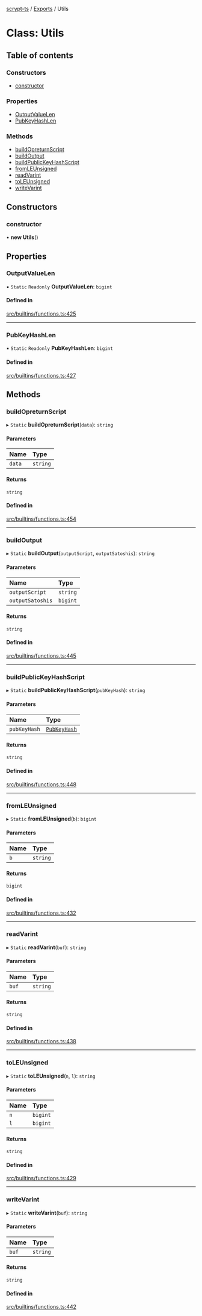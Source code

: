[scrypt-ts](../README.md) / [Exports](../modules.md) / Utils

# Class: Utils

## Table of contents

### Constructors

- [constructor](Utils.md#constructor)

### Properties

- [OutputValueLen](Utils.md#outputvaluelen)
- [PubKeyHashLen](Utils.md#pubkeyhashlen)

### Methods

- [buildOpreturnScript](Utils.md#buildopreturnscript)
- [buildOutput](Utils.md#buildoutput)
- [buildPublicKeyHashScript](Utils.md#buildpublickeyhashscript)
- [fromLEUnsigned](Utils.md#fromleunsigned)
- [readVarint](Utils.md#readvarint)
- [toLEUnsigned](Utils.md#toleunsigned)
- [writeVarint](Utils.md#writevarint)

## Constructors

### constructor

• **new Utils**()

## Properties

### OutputValueLen

▪ `Static` `Readonly` **OutputValueLen**: `bigint`

#### Defined in

[src/builtins/functions.ts:425](https://github.com/sCrypt-Inc/ts-sCrypt/blob/02966bf/src/builtins/functions.ts#L425)

___

### PubKeyHashLen

▪ `Static` `Readonly` **PubKeyHashLen**: `bigint`

#### Defined in

[src/builtins/functions.ts:427](https://github.com/sCrypt-Inc/ts-sCrypt/blob/02966bf/src/builtins/functions.ts#L427)

## Methods

### buildOpreturnScript

▸ `Static` **buildOpreturnScript**(`data`): `string`

#### Parameters

| Name | Type |
| :------ | :------ |
| `data` | `string` |

#### Returns

`string`

#### Defined in

[src/builtins/functions.ts:454](https://github.com/sCrypt-Inc/ts-sCrypt/blob/02966bf/src/builtins/functions.ts#L454)

___

### buildOutput

▸ `Static` **buildOutput**(`outputScript`, `outputSatoshis`): `string`

#### Parameters

| Name | Type |
| :------ | :------ |
| `outputScript` | `string` |
| `outputSatoshis` | `bigint` |

#### Returns

`string`

#### Defined in

[src/builtins/functions.ts:445](https://github.com/sCrypt-Inc/ts-sCrypt/blob/02966bf/src/builtins/functions.ts#L445)

___

### buildPublicKeyHashScript

▸ `Static` **buildPublicKeyHashScript**(`pubKeyHash`): `string`

#### Parameters

| Name | Type |
| :------ | :------ |
| `pubKeyHash` | [`PubKeyHash`](PubKeyHash.md) |

#### Returns

`string`

#### Defined in

[src/builtins/functions.ts:448](https://github.com/sCrypt-Inc/ts-sCrypt/blob/02966bf/src/builtins/functions.ts#L448)

___

### fromLEUnsigned

▸ `Static` **fromLEUnsigned**(`b`): `bigint`

#### Parameters

| Name | Type |
| :------ | :------ |
| `b` | `string` |

#### Returns

`bigint`

#### Defined in

[src/builtins/functions.ts:432](https://github.com/sCrypt-Inc/ts-sCrypt/blob/02966bf/src/builtins/functions.ts#L432)

___

### readVarint

▸ `Static` **readVarint**(`buf`): `string`

#### Parameters

| Name | Type |
| :------ | :------ |
| `buf` | `string` |

#### Returns

`string`

#### Defined in

[src/builtins/functions.ts:438](https://github.com/sCrypt-Inc/ts-sCrypt/blob/02966bf/src/builtins/functions.ts#L438)

___

### toLEUnsigned

▸ `Static` **toLEUnsigned**(`n`, `l`): `string`

#### Parameters

| Name | Type |
| :------ | :------ |
| `n` | `bigint` |
| `l` | `bigint` |

#### Returns

`string`

#### Defined in

[src/builtins/functions.ts:429](https://github.com/sCrypt-Inc/ts-sCrypt/blob/02966bf/src/builtins/functions.ts#L429)

___

### writeVarint

▸ `Static` **writeVarint**(`buf`): `string`

#### Parameters

| Name | Type |
| :------ | :------ |
| `buf` | `string` |

#### Returns

`string`

#### Defined in

[src/builtins/functions.ts:442](https://github.com/sCrypt-Inc/ts-sCrypt/blob/02966bf/src/builtins/functions.ts#L442)
